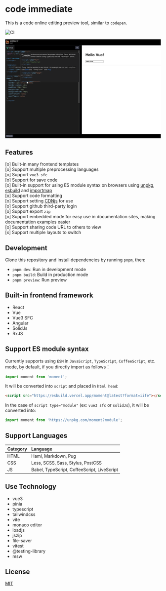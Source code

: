 # code immediate

This is a code online editing preview tool, similar to `codepen`.

![CI](https://github.com/tzuyi0817/code-immediate/actions/workflows/ci.yml/badge.svg)

![image](./public/cover.png)

## Features

[o] Built-in many frontend templates  
[o] Support multiple preprocessing languages  
[o] Support `vue3 sfc`  
[o] Support for save code  
[o] Built-in support for using ES module syntax on browsers using [unpkg](https://unpkg.com/), [esbuild](https://esbuild.vercel.app) and [importmap](https://github.com/WICG/import-maps)  
[o] Support code formatting  
[o] Support setting [CDNjs](https://cdnjs.com/) for use  
[o] Support github third-party login  
[o] Support export `zip`  
[o] Support embedded mode for easy use in documentation sites, making documentation examples easier  
[o] Support sharing code URL to others to view  
[x] Support multiple layouts to switch

## Development

Clone this repository and install dependencies by running `pnpm`, then:

- `pnpm dev`: Run in development mode
- `pnpm build`: Build in production mode
- `pnpm preview`: Run preview

## Built-in frontend framework

- React
- Vue
- Vue3 SFC
- Angular
- SolidJs
- RxJS

## Support ES module syntax

Currently supports using `ESM` in `JavaScript`, `TypeScript`, `CoffeeScript`, etc. mode, by default, if you directly import as follows：

```js
import moment from 'moment';
```

It will be converted into `script` and placed in `html head`:

```html
<script src="https://esbuild.vercel.app/moment@latest?format=iife"></script>
```

In the case of `script type="module"` (ex: `vue3 sfc` or `solidJs`), it will be converted into:

```js
import moment from 'https://unpkg.com/moment?module';
```

## Support Languages

| Category | Language                                    |
| :------- | :------------------------------------------ |
| HTML     | Haml, Markdown, Pug                         |
| CSS      | Less, SCSS, Sass, Stylus, PostCSS           |
| JS       | Babel, TypeScript, CoffeeScript, LiveScript |

## Use Technology

- vue3
- pinia
- typescript
- tailwindcss
- vite
- monaco editor
- loadjs
- jszip
- file-saver
- vitest
- @testing-library
- msw

## License

[MIT](https://opensource.org/licenses/MIT)
